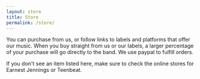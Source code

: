 ```yaml
---
layout: store
title: Store
permalink: /store/
---
```


You can purchase from us, or follow links to labels and platforms that offer our
music. When you buy straight from us or our labels, a larger percentage of your
purchase will go directly to the band. We use paypal to fulfill orders.

If you don't see an item listed here, make sure to check the online stores for
Earnest Jennings or Teenbeat.
